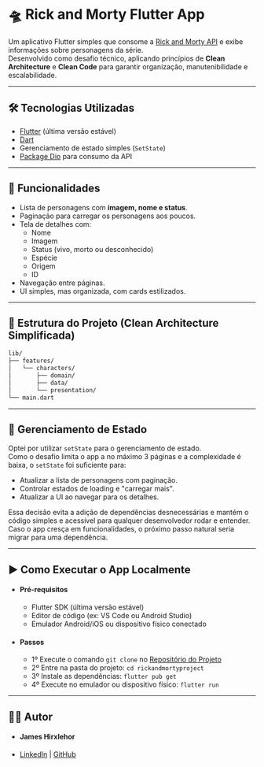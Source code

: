 # 🛸 Rick and Morty Flutter App

Um aplicativo Flutter simples que consome a [Rick and Morty API](https://rickandmortyapi.com/) e exibe informações sobre personagens da série.  
Desenvolvido como desafio técnico, aplicando princípios de **Clean Architecture** e **Clean Code** para garantir organização, manutenibilidade e escalabilidade.

---
## 🛠️ Tecnologias Utilizadas
- [Flutter](https://flutter.dev/) (última versão estável)
- [Dart](https://dart.dev/)
- Gerenciamento de estado simples (`SetState`)
- [Package Dio](https://pub.dev/packages/dio) para consumo da API

---
## 🚀 Funcionalidades
- Lista de personagens com **imagem, nome e status**.
- Paginação para carregar os personagens aos poucos.
- Tela de detalhes com:
    - Nome
    - Imagem
    - Status (vivo, morto ou desconhecido)
    - Espécie
    - Origem
    - ID
- Navegação entre páginas.
- UI simples, mas organizada, com cards estilizados.

---
## 📂 Estrutura do Projeto (Clean Architecture Simplificada)
```bash
lib/
├── features/                
│   └── characters/
│       ├── domain/      
│       ├── data/        
│       └── presentation/
└── main.dart            
```

---
## 🌌 Gerenciamento de Estado
Optei por utilizar `setState` para o gerenciamento de estado.  
Como o desafio limita o app a no máximo 3 páginas e a complexidade é baixa, o `setState` foi suficiente para:
- Atualizar a lista de personagens com paginação.
- Controlar estados de loading e "carregar mais".
- Atualizar a UI ao navegar para os detalhes.

Essa decisão evita a adição de dependências desnecessárias e mantém o código simples e acessível para qualquer desenvolvedor rodar e entender. Caso o app cresça em funcionalidades, o próximo passo natural seria migrar para uma dependência.

---
## ▶️ Como Executar o App Localmente
- #### Pré-requisitos
    - Flutter SDK (última versão estável)
    - Editor de código (ex: VS Code ou Android Studio)
    - Emulador Android/iOS ou dispositivo físico conectado

- #### Passos
    - 1º Execute o comando `git clone` no [Repositório do Projeto](https://github.com/jameshirxlehor/rickandmortyproject.git)
    - 2º Entre na pasta do projeto: `cd rickandmortyproject`
    - 3º Instale as dependências: `flutter pub get`
    - 4º Execute no emulador ou dispositivo físico: `flutter run`

---
## 👨‍💻 Autor
- #### James Hirxlehor
- [LinkedIn](https://www.linkedin.com/in/jameshirxlehor) | [GitHub](https://github.com/jameshirxlehor)

